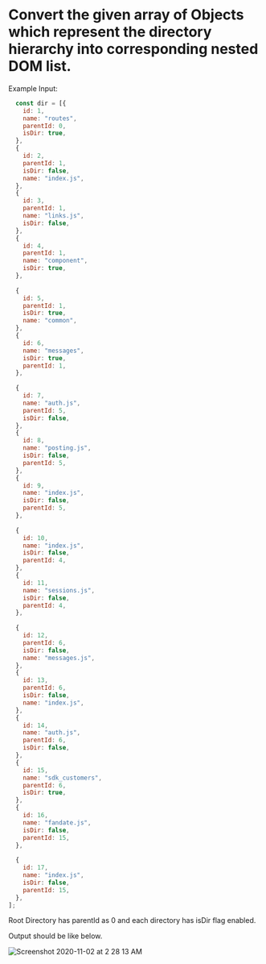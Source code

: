 # Convert the given array of Objects which represent the directory hierarchy into corresponding nested DOM list.

Example Input:
```javascript
  const dir = [{
    id: 1,
    name: "routes",
    parentId: 0,
    isDir: true,
  },
  {
    id: 2,
    parentId: 1,
    isDir: false,
    name: "index.js",
  },
  {
    id: 3,
    parentId: 1,
    name: "links.js",
    isDir: false,
  },
  {
    id: 4,
    parentId: 1,
    name: "component",
    isDir: true,
  },
  
  {
    id: 5,
    parentId: 1,
    isDir: true,
    name: "common",
  },
  {
    id: 6,
    name: "messages",
    isDir: true,
    parentId: 1,
  },
  
  {
    id: 7,
    name: "auth.js",
    parentId: 5,
    isDir: false,
  },
  {
    id: 8,
    name: "posting.js",
    isDir: false,
    parentId: 5,
  },
  {
    id: 9,
    name: "index.js",
    isDir: false,
    parentId: 5,
  },
  
  {
    id: 10,
    name: "index.js",
    isDir: false,
    parentId: 4,
  },
  {
    id: 11,
    name: "sessions.js",
    isDir: false,
    parentId: 4,
  },
  
  {
    id: 12,
    parentId: 6,
    isDir: false,
    name: "messages.js",
  },
  {
    id: 13,
    parentId: 6,
    isDir: false,
    name: "index.js",
  },
  {
    id: 14,
    name: "auth.js",
    parentId: 6,
    isDir: false,
  },
  {
    id: 15,
    name: "sdk_customers",
    parentId: 6,
    isDir: true,
  },
  {
    id: 16,
    name: "fandate.js",
    isDir: false,
    parentId: 15,
  },
  
  {
    id: 17,
    name: "index.js",
    isDir: false,
    parentId: 15,
  },
];
```
Root Directory has parentId as 0 and each directory has isDir flag enabled. 

Output should be like below.

![Screenshot 2020-11-02 at 2 28 13 AM](https://user-images.githubusercontent.com/12800370/97815355-55415200-1cb3-11eb-8554-bfaddb298ff0.png)
